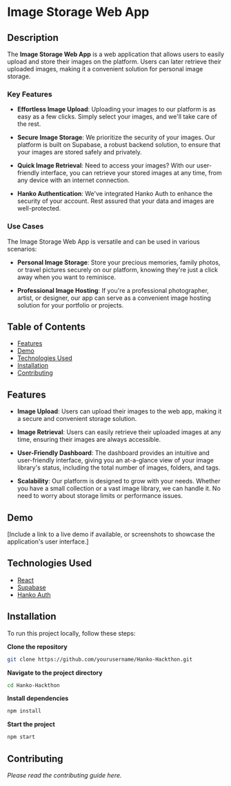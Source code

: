 # Image Storage Web App


## Description

The **Image Storage Web App** is a web application that allows users to easily upload and store their images on the platform. Users can later retrieve their uploaded images, making it a convenient solution for personal image storage.

### Key Features

- **Effortless Image Upload**: Uploading your images to our platform is as easy as a few clicks. Simply select your images, and we'll take care of the rest.

- **Secure Image Storage**: We prioritize the security of your images. Our platform is built on Supabase, a robust backend solution, to ensure that your images are stored safely and privately.

- **Quick Image Retrieval**: Need to access your images? With our user-friendly interface, you can retrieve your stored images at any time, from any device with an internet connection.

- **Hanko Authentication**: We've integrated Hanko Auth to enhance the security of your account. Rest assured that your data and images are well-protected.

### Use Cases

The Image Storage Web App is versatile and can be used in various scenarios:

- **Personal Image Storage**: Store your precious memories, family photos, or travel pictures securely on our platform, knowing they're just a click away when you want to reminisce.

- **Professional Image Hosting**: If you're a professional photographer, artist, or designer, our app can serve as a convenient image hosting solution for your portfolio or projects.

## Table of Contents

- [Features](#features)
- [Demo](#demo)
- [Technologies Used](#technologies-used)
- [Installation](#installation)
- [Contributing](#contributing)

## Features

- **Image Upload**: Users can upload their images to the web app, making it a secure and convenient storage solution.

- **Image Retrieval**: Users can easily retrieve their uploaded images at any time, ensuring their images are always accessible.

- **User-Friendly Dashboard**: The dashboard provides an intuitive and user-friendly interface, giving you an at-a-glance view of your image library's status, including the total number of images, folders, and tags.

- **Scalability**: Our platform is designed to grow with your needs. Whether you have a small collection or a vast image library, we can handle it. No need to worry about storage limits or performance issues.

## Demo

[Include a link to a live demo if available, or screenshots to showcase the application's user interface.]

## Technologies Used

- [React](https://react.dev/)
- [Supabase](https://supabase.com/)
- [Hanko Auth](https://www.hanko.io/)

## Installation

To run this project locally, follow these steps:


**Clone the repository**
```bash
git clone https://github.com/yourusername/Hanko-Hackthon.git
```

**Navigate to the project directory**
```bash
cd Hanko-Hackthon
```

**Install dependencies**
```bash
npm install
```

**Start the project**
```bash
npm start
```

## Contributing

*Please read the contributing guide here.*
